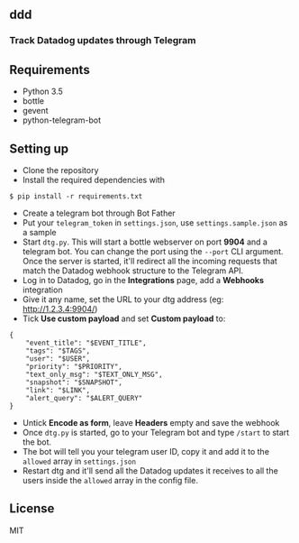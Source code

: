 ## ddd
### Track Datadog updates through Telegram

## Requirements
- Python 3.5
- bottle
- gevent
- python-telegram-bot

## Setting up
- Clone the repository
- Install the required dependencies with
```
$ pip install -r requirements.txt
````
- Create a telegram bot through Bot Father
- Put your `telegram_token` in `settings.json`, use `settings.sample.json` as a sample  
- Start `dtg.py`. This will start a bottle webserver on port **9904** and a telegram bot. You can change the port using the `--port` CLI argument. Once the server is started, it'll redirect all the incoming requests that match the Datadog webhook structure to the Telegram API.  
- Log in to Datadog, go in the **Integrations** page, add a **Webhooks** integration
- Give it any name, set the URL to your dtg address (eg: http://1.2.3.4:9904/)
- Tick **Use custom payload** and set **Custom payload** to:
```
{
    "event_title": "$EVENT_TITLE",
    "tags": "$TAGS",
    "user": "$USER",
    "priority": "$PRIORITY",
    "text_only_msg": "$TEXT_ONLY_MSG",
    "snapshot": "$SNAPSHOT",
    "link": "$LINK",
    "alert_query": "$ALERT_QUERY"
}
```
- Untick **Encode as form**, leave **Headers** empty and save the webhook
- Once `dtg.py` is started, go to your Telegram bot and type `/start` to start the bot.
- The bot will tell you your telegram user ID, copy it and add it to the `allowed` array in `settings.json`
- Restart dtg and it'll send all the Datadog updates it receives to all the users inside the `allowed` array in the config file.

## License
MIT